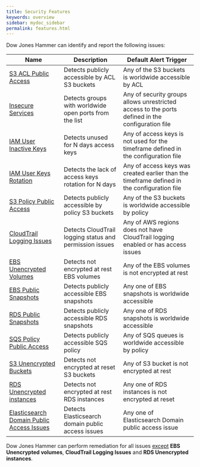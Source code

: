 ```yaml
---
title: Security Features
keywords: overview
sidebar: mydoc_sidebar
permalink: features.html
---
```


Dow Jones Hammer can identify and report the following issues:

|Name                                                              |Description                                            |Default Alert Trigger                                                           |
|------------------------------------------------------------------|-------------------------------------------------------|--------------------------------------------------------------------------------|
|[S3 ACL Public Access](playbook1_s3_public_buckets_acl.html)      |Detects publicly accessible by ACL S3 buckets          |Any of the S3 buckets is worldwide accessible by ACL                            |
|[Insecure Services](playbook2_insecure_services.html)             |Detects groups with worldwide open ports from the list |Any of security groups allows unrestricted access to the ports defined in the configuration file|
|[IAM User Inactive Keys](playbook3_inactive_user_keys.html)       |Detects unused for N days access keys                  |Any of access keys is not used for the timeframe defined in the configuration file              |
|[IAM User Keys Rotation](playbook4_keysrotation.html)             |Detects the lack of access keys rotation for N days    |Any of access keys was created earlier than the timeframe defined in the configuration file     |
|[S3 Policy Public Access](playbook5_s3_public_buckets_policy.html)|Detects publicly accessible by policy S3 buckets       |Any of the S3 buckets is worldwide accessible by policy                         |
|[CloudTrail Logging Issues](playbook6_cloudtrail.html)            |Detects CloudTrail logging status and permission issues|Any of AWS regions does not have CloudTrail logging enabled or has access issues|
|[EBS Unencrypted Volumes](playbook7_ebs_unencrypted_volumes.html) |Detects not encrypted at rest EBS volumes              |Any of the EBS volumes is not encrypted at rest                                 |
|[EBS Public Snapshots](playbook8_ebs_snapshots_public.html)       |Detects publicly accessible EBS snapshots              |Any one of EBS snapshots is worldwide accessible                                |
|[RDS Public Snapshots](playbook9_rds_snapshots_public.html)       |Detects publicly accessible RDS snapshots              |Any one of RDS snapshots is worldwide accessible                                |
|[SQS Policy Public Access](playbook10_sqs_public_policy.html)     |Detects publicly accessible SQS policy                 |Any of SQS queues is worldwide accessible by policy                             |
|[S3 Unencrypted Buckets](playbook11_s3_unencryption.html)         |Detects not encrypted at reset S3 buckets              |Any of S3 bucket is not encrypted at rest                                       |
|[RDS Unencrypted instances](playbook12_rds_unencryption.html)     |Detects not encrypted at rest RDS instances            |Any one of RDS instances is not encrypted at reset                              |
|[Elasticsearch Domain Public Access Issues](playbook22_elasticsearch_public_access.html)     |Detects Elasticsearch domain public access issues      |Any one of Elasticsearch Domain public access issue |

Dow Jones Hammer can perform remediation for all issues [except](remediation_backup_rollback.html#1-overview) **EBS Unencrypted volumes**, **CloudTrail Logging Issues** and **RDS Unencrypted instances**.